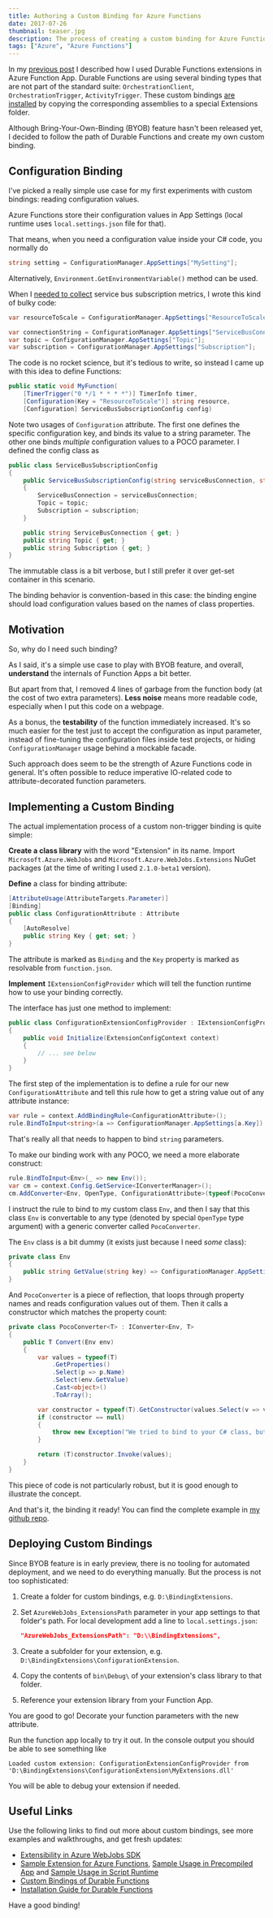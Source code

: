 ```yaml
---
title: Authoring a Custom Binding for Azure Functions
date: 2017-07-26
thumbnail: teaser.jpg
description: The process of creating a custom binding for Azure Functions.
tags: ["Azure", "Azure Functions"]
---
```


In my [previous post](https://mikhail.io/2017/07/custom-autoscaling-with-durable-functions/)
I described how I used Durable Functions extensions
in Azure Function App. Durable Functions are using several binding types
that are not part of the standard suite: `OrchestrationClient`,
`OrchestrationTrigger`, `ActivityTrigger`. These custom bindings
[are installed](https://azure.github.io/azure-functions-durable-extension/articles/installation.html)
by copying the corresponding assemblies to a special Extensions folder.

Although Bring-Your-Own-Binding (BYOB) feature hasn't been released yet, I
decided to follow the path of Durable Functions and create my own
custom binding.

Configuration Binding
---------------------

I've picked a really simple use case for my first experiments with custom
bindings: reading configuration values.

Azure Functions store their configuration values in App Settings (local
runtime uses `local.settings.json` file for that).

That means, when you need a configuration value inside your C# code,
you normally do

``` csharp
string setting = ConfigurationManager.AppSettings["MySetting"];
```

Alternatively, `Environment.GetEnvironmentVariable()` method can be used.

When I [needed to collect](https://mikhail.io/2017/07/custom-auto-scaling-in-azure/)
service bus subscription metrics, I wrote this kind of bulky code:

``` csharp
var resourceToScale = ConfigurationManager.AppSettings["ResourceToScale"];

var connectionString = ConfigurationManager.AppSettings["ServiceBusConnection"];
var topic = ConfigurationManager.AppSettings["Topic"];
var subscription = ConfigurationManager.AppSettings["Subscription"];
```

The code is no rocket science, but it's tedious to write, so instead I came
up with this idea to define Functions:

``` csharp
public static void MyFunction(
    [TimerTrigger("0 */1 * * * *")] TimerInfo timer,
    [Configuration(Key = "ResourceToScale")] string resource,
    [Configuration] ServiceBusSubscriptionConfig config)
```

Note two usages of `Configuration` attribute. The first one defines the
specific configuration key, and binds its value to a string parameter. The
other one binds *multiple* configuration values to a POCO parameter. I defined
the config class as

``` csharp
public class ServiceBusSubscriptionConfig
{
    public ServiceBusSubscriptionConfig(string serviceBusConnection, string topic, string subscription)
    {
        ServiceBusConnection = serviceBusConnection;
        Topic = topic;
        Subscription = subscription;
    }

    public string ServiceBusConnection { get; }
    public string Topic { get; }
    public string Subscription { get; }
}
```

The immutable class is a bit verbose, but I still prefer it over get-set
container in this scenario.

The binding behavior is convention-based in this case: the binding engine
should load configuration values based on the names of class properties.

Motivation
----------

So, why do I need such binding?

As I said, it's a simple use case to play with BYOB feature, and overall,
**understand** the internals of Function Apps a bit better.

But apart from that, I removed 4 lines of garbage from the function body
(at the cost of two extra parameters). **Less noise** means more readable code,
especially when I put this code on a webpage.

As a bonus, the **testability** of the function immediately increased. It's so
much easier for the test just to accept the configuration as input parameter,
instead of fine-tuning the configuration files inside test projects, or
hiding `ConfigurationManager` usage behind a mockable facade.

Such approach does seem to be the strength of Azure Functions code in
general. It's often possible to reduce imperative IO-related code to
attribute-decorated function parameters.

Implementing a Custom Binding
-----------------------------

The actual implementation process of a custom non-trigger binding is quite
simple:

**Create a class library** with the word "Extension" in its name. Import
`Microsoft.Azure.WebJobs` and `Microsoft.Azure.WebJobs.Extensions` NuGet
packages (at the time of writing I used `2.1.0-beta1` version).

**Define** a class for binding attribute:

``` csharp
[AttributeUsage(AttributeTargets.Parameter)]
[Binding]
public class ConfigurationAttribute : Attribute
{
    [AutoResolve]
    public string Key { get; set; }
}
```

The attribute is marked as `Binding` and the `Key` property is marked as
resolvable from `function.json`.

**Implement** `IExtensionConfigProvider` which will tell the function runtime
how to use your binding correctly.

The interface has just one method to implement:

``` csharp
public class ConfigurationExtensionConfigProvider : IExtensionConfigProvider
{
    public void Initialize(ExtensionConfigContext context)
    {
        // ... see below
    }
}

```

The first step of the implementation is to define a rule for our new
`ConfigurationAttribute` and tell this rule how to get a string value out
of any attribute instance:

``` csharp
var rule = context.AddBindingRule<ConfigurationAttribute>();
rule.BindToInput<string>(a => ConfigurationManager.AppSettings[a.Key]);
```

That's really all that needs to happen to bind `string` parameters.

To make our binding work with any POCO, we need a more elaborate construct:

``` csharp
rule.BindToInput<Env>(_ => new Env());
var cm = context.Config.GetService<IConverterManager>();
cm.AddConverter<Env, OpenType, ConfigurationAttribute>(typeof(PocoConverter<>));
```

I instruct the rule to bind to my custom class `Env`, and then I say that
this class `Env` is convertable to any type (denoted by special `OpenType`
type argument) with a generic converter called `PocoConverter`.

The `Env` class is a bit dummy (it exists just because I need *some* class):

``` csharp
private class Env
{
    public string GetValue(string key) => ConfigurationManager.AppSettings[key];
}
```

And `PocoConverter` is a piece of reflection, that loops through property
names and reads configuration values out of them. Then it calls a constructor
which matches the property count:

``` csharp
private class PocoConverter<T> : IConverter<Env, T>
{
    public T Convert(Env env)
    {
        var values = typeof(T)
            .GetProperties()
            .Select(p => p.Name)
            .Select(env.GetValue)
            .Cast<object>()
            .ToArray();

        var constructor = typeof(T).GetConstructor(values.Select(v => v.GetType()).ToArray());
        if (constructor == null)
        {
            throw new Exception("We tried to bind to your C# class, but it looks like there's no constructor which accepts all property values");
        }

        return (T)constructor.Invoke(values);
    }
}
```

This piece of code is not particularly robust, but it is good enough to
illustrate the concept.

And that's it, the binding it ready! You can find the complete example in
[my github repo](https://github.com/mikhailshilkov/mikhailio-samples/tree/master/custom-binding-azure-functions).

Deploying Custom Bindings
-------------------------

Since BYOB feature is in early preview, there is no tooling for automated
deployment, and we need to do everything manually. But the process is not
too sophisticated:

1. Create a folder for custom bindings, e.g. `D:\BindingExtensions`.

2. Set `AzureWebJobs_ExtensionsPath` parameter in your app settings
to that folder's path. For local development add a line to `local.settings.json`:

    ``` json
    "AzureWebJobs_ExtensionsPath": "D:\\BindingExtensions",
    ```

3. Create a subfolder for your extension, e.g.
`D:\BindingExtensions\ConfigurationExtension`.

4. Copy the contents of `bin\Debug\` of your extension's class library
to that folder.

5. Reference your extension library from your Function App.

You are good to go! Decorate your function parameters with the new attribute.

Run the function app locally to try it out. In the console output you should
be able to see something like

```
Loaded custom extension: ConfigurationExtensionConfigProvider from
'D:\BindingExtensions\ConfigurationExtension\MyExtensions.dll'
```

You will be able to debug your extension if needed.

Useful Links
------------

Use the following links to find out more about custom bindings, see more
examples and walkthroughs, and get fresh updates:

- [Extensibility in Azure WebJobs SDK](https://github.com/Azure/azure-webjobs-sdk/wiki/Extensibility)
- [Sample Extension for Azure Functions](https://github.com/Azure/WebJobsExtensionSamples/tree/master/SampleExtension),
[Sample Usage in Precompiled App](https://github.com/Azure/WebJobsExtensionSamples/blob/master/FunctionApp/ReaderFunction.cs) and
[Sample Usage in Script Runtime](https://github.com/Azure/WebJobsExtensionSamples/tree/master/ScriptRuntimeSample/Reader)
- [Custom Bindings of Durable Functions](https://github.com/Azure/azure-functions-durable-extension/tree/master/src/WebJobs.Extensions.DurableTask)
- [Installation Guide for Durable Functions](https://azure.github.io/azure-functions-durable-extension/articles/installation.html)

Have a good binding!